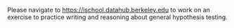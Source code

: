 Please navigate to https://ischool.datahub.berkeley.edu to work on an exercise to practice writing and reasoning about general hypothesis testing. 
